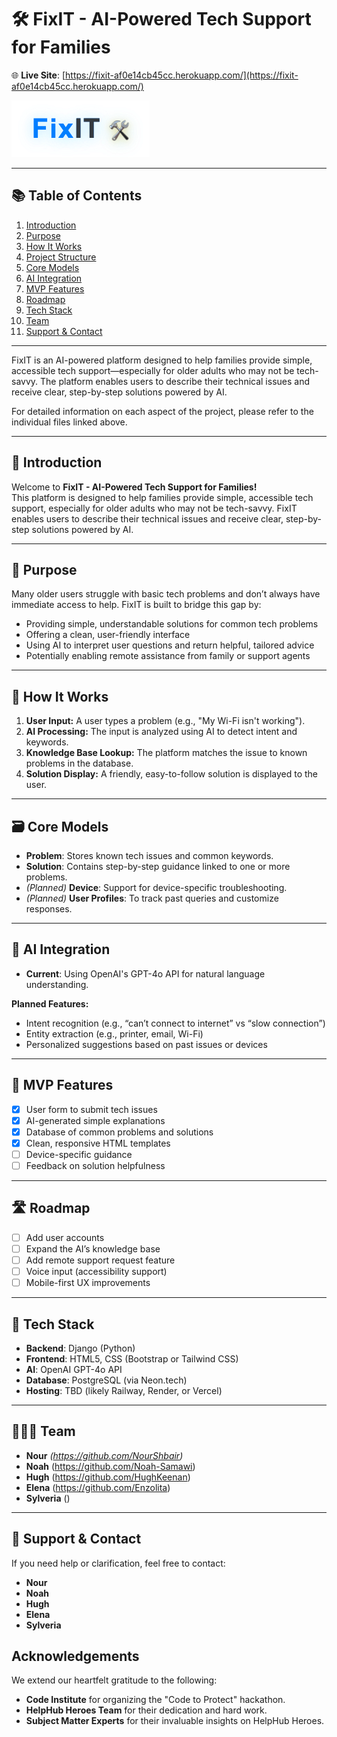 # 🛠️ FixIT - AI-Powered Tech Support for Families

🌐 **Live Site**: [https://fixit-af0e14cb45cc.herokuapp.com/](https://fixit-af0e14cb45cc.herokuapp.com/)

[![Logo](static/images/readme_images/fixit_logo.png)](link_to_your_repo)

---

## 📚 Table of Contents

1. [Introduction](introduction.md)
2. [Purpose](purpose.md)
3. [How It Works](how_it_works.md)
4. [Project Structure](project_structure.md)
5. [Core Models](core_models.md)
6. [AI Integration](ai_integration.md)
7. [MVP Features](mvp_features.md)
8. [Roadmap](roadmap.md)
9. [Tech Stack](tech_stack.md)
10. [Team](team.md)
11. [Support & Contact](support_contact.md)

---

FixIT is an AI-powered platform designed to help families provide simple, accessible tech support—especially for older adults who may not be tech-savvy. The platform enables users to describe their technical issues and receive clear, step-by-step solutions powered by AI.

For detailed information on each aspect of the project, please refer to the individual files linked above.

---

## 👋 Introduction

Welcome to **FixIT - AI-Powered Tech Support for Families!**  
This platform is designed to help families provide simple, accessible tech support, especially for older adults who may not be tech-savvy. FixIT enables users to describe their technical issues and receive clear, step-by-step solutions powered by AI.

---

## 🎯 Purpose

Many older users struggle with basic tech problems and don’t always have immediate access to help. FixIT is built to bridge this gap by:

- Providing simple, understandable solutions for common tech problems  
- Offering a clean, user-friendly interface  
- Using AI to interpret user questions and return helpful, tailored advice  
- Potentially enabling remote assistance from family or support agents  

---

## 🧠 How It Works

1. **User Input:** A user types a problem (e.g., "My Wi-Fi isn't working").  
2. **AI Processing:** The input is analyzed using AI to detect intent and keywords.  
3. **Knowledge Base Lookup:** The platform matches the issue to known problems in the database.  
4. **Solution Display:** A friendly, easy-to-follow solution is displayed to the user.  

---

## 🗃️ Core Models

- **Problem**: Stores known tech issues and common keywords.  
- **Solution**: Contains step-by-step guidance linked to one or more problems.  
- *(Planned)* **Device**: Support for device-specific troubleshooting.  
- *(Planned)* **User Profiles**: To track past queries and customize responses.  

---

## 🔮 AI Integration

- **Current**: Using OpenAI's GPT-4o API for natural language understanding.

**Planned Features:**

- Intent recognition (e.g., “can’t connect to internet” vs “slow connection”)  
- Entity extraction (e.g., printer, email, Wi-Fi)  
- Personalized suggestions based on past issues or devices  

---

## 🧪 MVP Features

- [x] User form to submit tech issues  
- [x] AI-generated simple explanations  
- [x] Database of common problems and solutions  
- [x] Clean, responsive HTML templates  
- [ ] Device-specific guidance  
- [ ] Feedback on solution helpfulness  

---

## 🛣️ Roadmap

- [ ] Add user accounts  
- [ ] Expand the AI’s knowledge base  
- [ ] Add remote support request feature  
- [ ] Voice input (accessibility support)  
- [ ] Mobile-first UX improvements  

---

## 🧰 Tech Stack

- **Backend**: Django (Python)  
- **Frontend**: HTML5, CSS (Bootstrap or Tailwind CSS)  
- **AI**: OpenAI GPT-4o API  
- **Database**: PostgreSQL (via Neon.tech)  
- **Hosting**: TBD (likely Railway, Render, or Vercel)  

---

## 🧑‍🤝‍🧑 Team

- **Nour** *(https://github.com/NourShbair)*  
- **Noah**  (https://github.com/Noah-Samawi)
- **Hugh**  (https://github.com/HughKeenan)
- **Elena**  (https://github.com/Enzolita)
- **Sylveria**  ()
 

---

## 🤝 Support & Contact

If you need help or clarification, feel free to contact:

- **Nour**  
- **Noah** 
- **Hugh** 
- **Elena**
- **Sylveria**


## Acknowledgements

We extend our heartfelt gratitude to the following:

- **Code Institute** for organizing the "Code to Protect" hackathon.
- **HelpHub Heroes Team** for their dedication and hard work.
- **Subject Matter Experts** for their invaluable insights on HelpHub Heroes.
